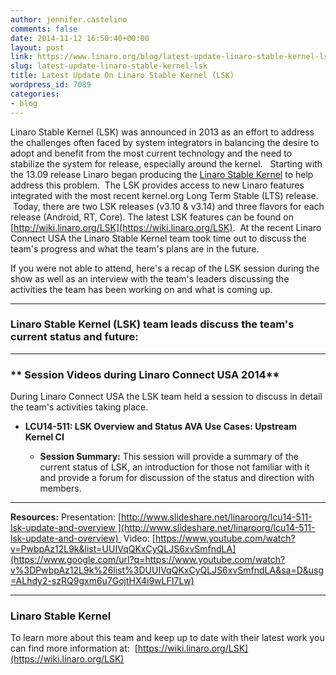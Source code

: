 ```yaml
---
author: jennifer.castelino
comments: false
date: 2014-11-12 16:50:40+00:00
layout: post
link: https://www.linaro.org/blog/latest-update-linaro-stable-kernel-lsk/
slug: latest-update-linaro-stable-kernel-lsk
title: Latest Update On Linaro Stable Kernel (LSK)
wordpress_id: 7089
categories:
- blog
---
```


Linaro Stable Kernel (LSK) was announced in 2013 as an effort to address the challenges often faced by system integrators in balancing the desire to adopt and benefit from the most current technology and the need to stabilize the system for release, especially around the kernel.   Starting with the 13.09 release Linaro began producing the [Linaro Stable Kernel](http://wiki.linaro.org/LSK) to help address this problem.  The LSK provides access to new Linaro features integrated with the most recent kernel.org Long Term Stable (LTS) release.  Today, there are two LSK releases (v3.10 & v3.14) and three flavors for each release (Android, RT, Core). The latest LSK features can be found on [http://wiki.linaro.org/LSK](https://wiki.linaro.org/LSK).  At the recent Linaro Connect USA the Linaro Stable Kernel team took time out to discuss the team's progress and what the team's plans are in the future.

If you were not able to attend, here's a recap of the LSK session during the show as well as an interview with the team's leaders discussing the activities the team has been working on and what is coming up.



* * *





### **Linaro Stable Kernel (LSK) team leads discuss the team's current status and future:**









* * *





### ** Session Videos during Linaro Connect USA 2014**


During Linaro Connect USA the LSK team held a session to discuss in detail the team's activities taking place.



	
  * **LCU14-511: LSK Overview and Status AVA Use Cases: Upstream Kernel CI**

	
    * **Session Summary:**
This session will provide a summary of the current status of LSK, an introduction for those not familiar with it and provide a forum for discussion of the status and direction with members.
---------------------------------------------------
**Resources:**
Presentation: [http://www.slideshare.net/linaroorg/lcu14-511-lsk-update-and-overview ](http://www.slideshare.net/linaroorg/lcu14-511-lsk-update-and-overview) 
Video: [https://www.youtube.com/watch?v=PwbpAz12L9k&list=UUIVqQKxCyQLJS6xvSmfndLA](https://www.google.com/url?q=https://www.youtube.com/watch?v%3DPwbpAz12L9k%26list%3DUUIVqQKxCyQLJS6xvSmfndLA&sa=D&usg=ALhdy2-szRQ9gxm6u7GojtHX4i9wLFI7Lw)








* * *





### **Linaro Stable Kernel**


To learn more about this team and keep up to date with their latest work you can find more information at:  [https://wiki.linaro.org/LSK](https://wiki.linaro.org/LSK)
